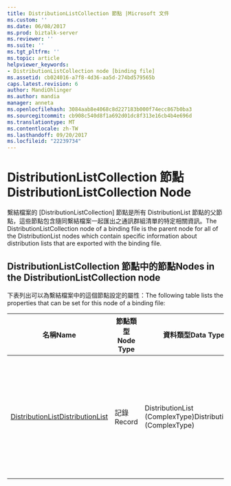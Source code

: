 ```yaml
---
title: DistributionListCollection 節點 |Microsoft 文件
ms.custom: ''
ms.date: 06/08/2017
ms.prod: biztalk-server
ms.reviewer: ''
ms.suite: ''
ms.tgt_pltfrm: ''
ms.topic: article
helpviewer_keywords:
- DistributionListCollection node [binding file]
ms.assetid: cb024016-a7f8-4d36-aa5d-274bd579565b
caps.latest.revision: 6
author: MandiOhlinger
ms.author: mandia
manager: anneta
ms.openlocfilehash: 3084aab8e4068c8d227183b000f74ecc867b0ba3
ms.sourcegitcommit: cb908c540d8f1a692d01dc8f313e16cb4b4e696d
ms.translationtype: MT
ms.contentlocale: zh-TW
ms.lasthandoff: 09/20/2017
ms.locfileid: "22239734"
---
```

# <a name="distributionlistcollection-node"></a><span data-ttu-id="c063f-102">DistributionListCollection 節點</span><span class="sxs-lookup"><span data-stu-id="c063f-102">DistributionListCollection Node</span></span>
<span data-ttu-id="c063f-103">繫結檔案的 [DistributionListCollection] 節點是所有 DistributionList 節點的父節點，這些節點包含隨同繫結檔案一起匯出之通訊群組清單的特定相關資訊。</span><span class="sxs-lookup"><span data-stu-id="c063f-103">The DistributionListCollection node of a binding file is the parent node for all of the DistributionList nodes which contain specific information about distribution lists that are exported with the binding file.</span></span>  
  
## <a name="nodes-in-the-distributionlistcollection-node"></a><span data-ttu-id="c063f-104">DistributionListCollection 節點中的節點</span><span class="sxs-lookup"><span data-stu-id="c063f-104">Nodes in the DistributionListCollection node</span></span>  
 <span data-ttu-id="c063f-105">下表列出可以為繫結檔案中的這個節點設定的屬性：</span><span class="sxs-lookup"><span data-stu-id="c063f-105">The following table lists the properties that can be set for this node of a binding file:</span></span>  
  
|<span data-ttu-id="c063f-106">**名稱**</span><span class="sxs-lookup"><span data-stu-id="c063f-106">**Name**</span></span>|<span data-ttu-id="c063f-107">**節點類型**</span><span class="sxs-lookup"><span data-stu-id="c063f-107">**Node Type**</span></span>|<span data-ttu-id="c063f-108">**資料類型**</span><span class="sxs-lookup"><span data-stu-id="c063f-108">**Data Type**</span></span>|<span data-ttu-id="c063f-109">**說明**</span><span class="sxs-lookup"><span data-stu-id="c063f-109">**Description**</span></span>|<span data-ttu-id="c063f-110">**限制**</span><span class="sxs-lookup"><span data-stu-id="c063f-110">**Restrictions**</span></span>|<span data-ttu-id="c063f-111">**註解**</span><span class="sxs-lookup"><span data-stu-id="c063f-111">**Comments**</span></span>|  
|--------------|-------------------|-------------------|---------------------|----------------------|------------------|  
|[<span data-ttu-id="c063f-112">DistributionList</span><span class="sxs-lookup"><span data-stu-id="c063f-112">DistributionList</span></span>](../core/distributionlist-distributionlistcollection-node.md)|<span data-ttu-id="c063f-113">記錄</span><span class="sxs-lookup"><span data-stu-id="c063f-113">Record</span></span>|<span data-ttu-id="c063f-114">DistributionList (ComplexType)</span><span class="sxs-lookup"><span data-stu-id="c063f-114">DistributionList (ComplexType)</span></span>|<span data-ttu-id="c063f-115">指定隨同繫結檔案匯出之通訊群組清單的相關資訊。</span><span class="sxs-lookup"><span data-stu-id="c063f-115">Specifies information about a distribution list that is exported with the binding file.</span></span>|<span data-ttu-id="c063f-116">不需要</span><span class="sxs-lookup"><span data-stu-id="c063f-116">Not required</span></span>|<span data-ttu-id="c063f-117">預設值：無</span><span class="sxs-lookup"><span data-stu-id="c063f-117">Default value: none</span></span>|